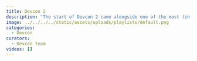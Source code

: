 ```yaml
---
title: Devcon 2
description: "The start of Devcon 2 came alongside one of the most (in)famous moments in Ethereum's early history as a set of Denial of Service attacks were launched against the network just hours before the event was set to begin. With many of the most formidable builders in the ecosystem gathered together in Shanghai, China in September of 2016, they planned emergency upgrades backstage to restore full functionality to the network, before stepping forward only minutes and hours later to speak to the future of the network on stage."
image: ../../../../static/assets/uploads/playlists/default.png
categories:
  - Devcon
curators:
  - Devcon Team
videos: []
---
```


